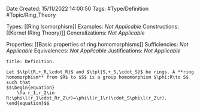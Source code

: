 <div class="topSpace"></div>

Date Created: 15/11/2022 14:00:50
Tags: #Type/Definition #Topic/Ring_Theory

Types: [[Ring Isomorphism]]
Examples: _Not Applicable_
Constructions: [[Kernel (Ring Theory)]]
Generalizations: _Not Applicable_

Properties: [[Basic properties of ring homomorphisms]]
Sufficiencies: _Not Applicable_
Equivalences: _Not Applicable_
Justifications: _Not Applicable_

``` ad-Definition
title: Definition.

Let $\tpl{R,+_R,\cdot_R}$ and $\tpl{S,+_S,\cdot_S}$ be rings. A **ring homomorphism** from $R$ to $S$ is a group homomorphism $\phi:R\to S$ such that
$$\begin{equation}
    \fa r_1,r_2\in R:\phi\l(r_1\cdot_Rr_2\r)=\phi\l(r_1\r)\cdot_S\phi\l(r_2\r).
\end{equation}$$

```
